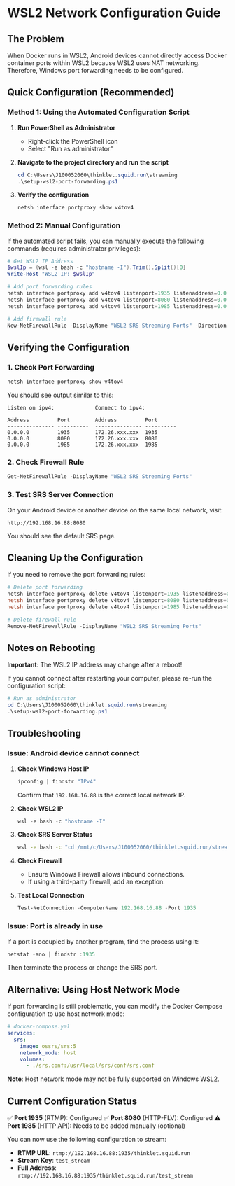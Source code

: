 # WSL2 Network Configuration Guide

## The Problem

When Docker runs in WSL2, Android devices cannot directly access Docker container ports within WSL2 because WSL2 uses NAT networking. Therefore, Windows port forwarding needs to be configured.

## Quick Configuration (Recommended)

### Method 1: Using the Automated Configuration Script

1.  **Run PowerShell as Administrator**
    -   Right-click the PowerShell icon
    -   Select "Run as administrator"

2.  **Navigate to the project directory and run the script**
    ```powershell
    cd C:\Users\J100052060\thinklet.squid.run\streaming
    .\setup-wsl2-port-forwarding.ps1
    ```

3.  **Verify the configuration**
    ```powershell
    netsh interface portproxy show v4tov4
    ```

### Method 2: Manual Configuration

If the automated script fails, you can manually execute the following commands (requires administrator privileges):

```powershell
# Get WSL2 IP Address
$wslIp = (wsl -e bash -c "hostname -I").Trim().Split()[0]
Write-Host "WSL2 IP: $wslIp"

# Add port forwarding rules
netsh interface portproxy add v4tov4 listenport=1935 listenaddress=0.0.0.0 connectport=1935 connectaddress=$wslIp
netsh interface portproxy add v4tov4 listenport=8080 listenaddress=0.0.0.0 connectport=8080 connectaddress=$wslIp
netsh interface portproxy add v4tov4 listenport=1985 listenaddress=0.0.0.0 connectport=1985 connectaddress=$wslIp

# Add firewall rule
New-NetFirewallRule -DisplayName "WSL2 SRS Streaming Ports" -Direction Inbound -Action Allow -Protocol TCP -LocalPort 1935,8080,1985
```

## Verifying the Configuration

### 1. Check Port Forwarding

```powershell
netsh interface portproxy show v4tov4
```

You should see output similar to this:
```
Listen on ipv4:             Connect to ipv4:

Address         Port        Address         Port
--------------- ----------  --------------- ----------
0.0.0.0         1935        172.26.xxx.xxx  1935
0.0.0.0         8080        172.26.xxx.xxx  8080
0.0.0.0         1985        172.26.xxx.xxx  1985
```

### 2. Check Firewall Rule

```powershell
Get-NetFirewallRule -DisplayName "WSL2 SRS Streaming Ports"
```

### 3. Test SRS Server Connection

On your Android device or another device on the same local network, visit:
```
http://192.168.16.88:8080
```

You should see the default SRS page.

## Cleaning Up the Configuration

If you need to remove the port forwarding rules:

```powershell
# Delete port forwarding
netsh interface portproxy delete v4tov4 listenport=1935 listenaddress=0.0.0.0
netsh interface portproxy delete v4tov4 listenport=8080 listenaddress=0.0.0.0
netsh interface portproxy delete v4tov4 listenport=1985 listenaddress=0.0.0.0

# Delete firewall rule
Remove-NetFirewallRule -DisplayName "WSL2 SRS Streaming Ports"
```

## Notes on Rebooting

**Important**: The WSL2 IP address may change after a reboot!

If you cannot connect after restarting your computer, please re-run the configuration script:

```powershell
# Run as administrator
cd C:\Users\J100052060\thinklet.squid.run\streaming
.\setup-wsl2-port-forwarding.ps1
```

## Troubleshooting

### Issue: Android device cannot connect

1.  **Check Windows Host IP**
    ```powershell
    ipconfig | findstr "IPv4"
    ```
    Confirm that `192.168.16.88` is the correct local network IP.

2.  **Check WSL2 IP**
    ```powershell
    wsl -e bash -c "hostname -I"
    ```

3.  **Check SRS Server Status**
    ```bash
    wsl -e bash -c "cd /mnt/c/Users/J100052060/thinklet.squid.run/streaming && docker compose ps"
    ```

4.  **Check Firewall**
    -   Ensure Windows Firewall allows inbound connections.
    -   If using a third-party firewall, add an exception.

5.  **Test Local Connection**
    ```powershell
    Test-NetConnection -ComputerName 192.168.16.88 -Port 1935
    ```

### Issue: Port is already in use

If a port is occupied by another program, find the process using it:

```powershell
netstat -ano | findstr :1935
```

Then terminate the process or change the SRS port.

## Alternative: Using Host Network Mode

If port forwarding is still problematic, you can modify the Docker Compose configuration to use host network mode:

```yaml
# docker-compose.yml
services:
  srs:
    image: ossrs/srs:5
    network_mode: host
    volumes:
      - ./srs.conf:/usr/local/srs/conf/srs.conf
```

**Note**: Host network mode may not be fully supported on Windows WSL2.

## Current Configuration Status

✅ **Port 1935** (RTMP): Configured
✅ **Port 8080** (HTTP-FLV): Configured
⚠️ **Port 1985** (HTTP API): Needs to be added manually (optional)

You can now use the following configuration to stream:
- **RTMP URL**: `rtmp://192.168.16.88:1935/thinklet.squid.run`
- **Stream Key**: `test_stream`
- **Full Address**: `rtmp://192.168.16.88:1935/thinklet.squid.run/test_stream`






